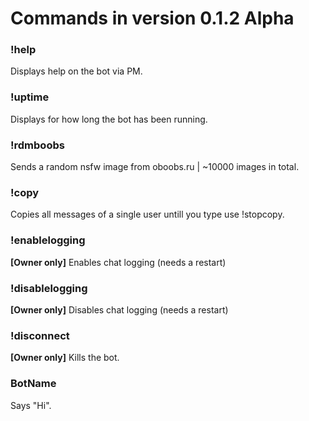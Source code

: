 # Commands in version **0.1.2 Alpha**

### !help
Displays help on the bot via PM.

### !uptime
Displays for how long the bot has been running.

### !rdmboobs
Sends a random nsfw image from oboobs.ru | ~10000 images in total.

### !copy
Copies all messages of a single user untill you type use !stopcopy.

### !enablelogging
**[Owner only]** Enables chat logging (needs a restart)

### !disablelogging
**[Owner only]** Disables chat logging (needs a restart)

### !disconnect
**[Owner only]** Kills the bot.

### BotName 
Says "Hi".
